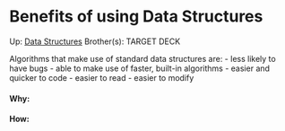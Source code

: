 # Benefits of using Data Structures

Up: [Data Structures](data_structures)
Brother(s):
TARGET DECK

Algorithms that make use of standard data structures are:
	- less likely to have bugs
	- able to make use of faster, built-in algorithms
	- easier and quicker to code
	- easier to read
	- easier to modify







































#### Why:
#### How:










